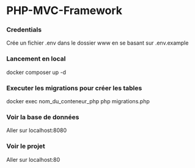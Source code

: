 # PHP-MVC-Framework

### Credentials

Crée un fichier .env dans le dossier www en se basant sur .env.example

### Lancement en local

docker composer up -d

### Executer les migrations pour créer les tables

docker exec nom_du_conteneur_php php migrations.php

### Voir la base de données

Aller sur localhost:8080

### Voir le projet

Aller sur localhost:80
